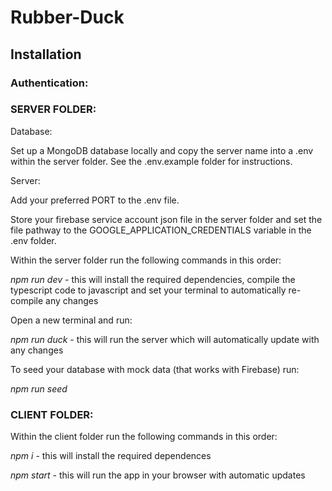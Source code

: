 # Rubber-Duck

## Installation

### Authentication:

### SERVER FOLDER:

Database:

Set up a MongoDB database locally and copy the server name into a .env within the server folder. See the .env.example folder for instructions.

Server:

Add your preferred PORT to the .env file.

Store your firebase service account json file in the server folder and set the file pathway to the GOOGLE_APPLICATION_CREDENTIALS variable in the .env folder.

Within the server folder run the following commands in this order:

_npm run dev_ - this will install the required dependencies, compile the typescript code to javascript and set your terminal to automatically re-compile any changes

Open a new terminal and run:

_npm run duck_ - this will run the server which will automatically update with any changes

To seed your database with mock data (that works with Firebase) run:

_npm run seed_

### CLIENT FOLDER:

Within the client folder run the following commands in this order:

_npm i_ - this will install the required dependences

_npm start_ - this will run the app in your browser with automatic updates
